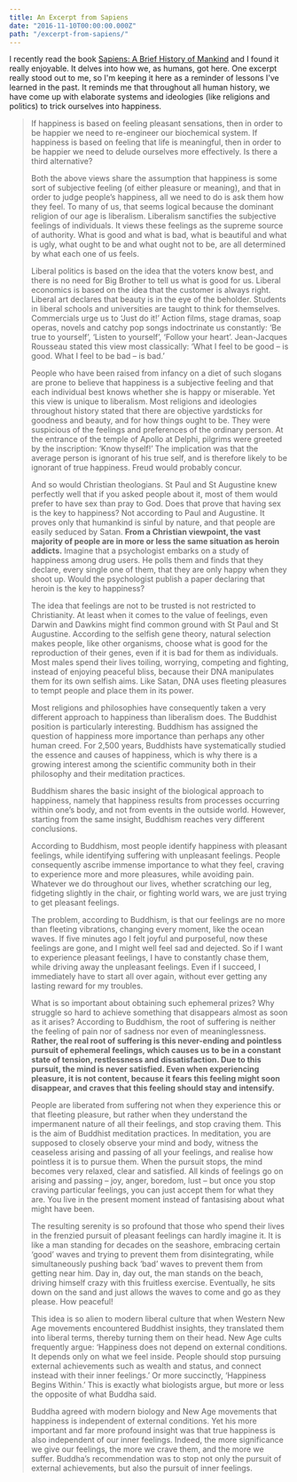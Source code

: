 ```yaml
---
title: An Excerpt from Sapiens
date: "2016-11-10T00:00:00.000Z"
path: "/excerpt-from-sapiens/"
---
```


I recently read the book [Sapiens: A Brief History of Mankind](https://read.amazon.com/kp/embed?asin=B00ICN066A&preview=newtab&linkCode=kpe&ref_=cm_sw_r_kb_dp_mGftybS79880R&tag=williamlindne-20) and I found it really enjoyable. It delves into how we, as humans, got here. One excerpt really stood out to me, so I'm keeping it here as a reminder of lessons I've learned in the past. It reminds me that throughout all human history, we have come up with elaborate systems and ideologies (like religions and politics) to trick ourselves into happiness.

>If happiness is based on feeling pleasant sensations, then in order to be happier we need to re-engineer our biochemical system. If happiness is based on feeling that life is meaningful, then in order to be happier we need to delude ourselves more effectively. Is there a third alternative?
>
>Both the above views share the assumption that happiness is some sort of subjective feeling (of either pleasure or meaning), and that in order to judge people’s happiness, all we need to do is ask them how they feel. To many of us, that seems logical because the dominant religion of our age is liberalism. Liberalism sanctifies the subjective feelings of individuals. It views these feelings as the supreme source of authority. What is good and what is bad, what is beautiful and what is ugly, what ought to be and what ought not to be, are all determined by what each one of us feels.
>
>Liberal politics is based on the idea that the voters know best, and there is no need for Big Brother to tell us what is good for us. Liberal economics is based on the idea that the customer is always right. Liberal art declares that beauty is in the eye of the beholder. Students in liberal schools and universities are taught to think for themselves. Commercials urge us to ‘Just do it!’ Action films, stage dramas, soap operas, novels and catchy pop songs indoctrinate us constantly: ‘Be true to yourself’, ‘Listen to yourself’, ‘Follow your heart’. Jean-Jacques Rousseau stated this view most classically: ‘What I feel to be good – is good. What I feel to be bad – is bad.’
>
>People who have been raised from infancy on a diet of such slogans are prone to believe that happiness is a subjective feeling and that each individual best knows whether she is happy or miserable. Yet this view is unique to liberalism. Most religions and ideologies throughout history stated that there are objective yardsticks for goodness and beauty, and for how things ought to be. They were suspicious of the feelings and preferences of the ordinary person. At the entrance of the temple of Apollo at Delphi, pilgrims were greeted by the inscription: ‘Know thyself!’ The implication was that the average person is ignorant of his true self, and is therefore likely to be ignorant of true happiness. Freud would probably concur.
>
>And so would Christian theologians. St Paul and St Augustine knew perfectly well that if you asked people about it, most of them would prefer to have sex than pray to God. Does that prove that having sex is the key to happiness? Not according to Paul and Augustine. It proves only that humankind is sinful by nature, and that people are easily seduced by Satan. **From a Christian viewpoint, the vast majority of people are in more or less the same situation as heroin addicts.** Imagine that a psychologist embarks on a study of happiness among drug users. He polls them and finds that they declare, every single one of them, that they are only happy when they shoot up. Would the psychologist publish a paper declaring that heroin is the key to happiness?
>
>The idea that feelings are not to be trusted is not restricted to Christianity. At least when it comes to the value of feelings, even Darwin and Dawkins might find common ground with St Paul and St Augustine. According to the selfish gene theory, natural selection makes people, like other organisms, choose what is good for the reproduction of their genes, even if it is bad for them as individuals. Most males spend their lives toiling, worrying, competing and fighting, instead of enjoying peaceful bliss, because their DNA manipulates them for its own selfish aims. Like Satan, DNA uses fleeting pleasures to tempt people and place them in its power.
>
>Most religions and philosophies have consequently taken a very different approach to happiness than liberalism does. The Buddhist position is particularly interesting. Buddhism has assigned the question of happiness more importance than perhaps any other human creed. For 2,500 years, Buddhists have systematically studied the essence and causes of happiness, which is why there is a growing interest among the scientific community both in their philosophy and their meditation practices.
>
>Buddhism shares the basic insight of the biological approach to happiness, namely that happiness results from processes occurring within one’s body, and not from events in the outside world. However, starting from the same insight, Buddhism reaches very different conclusions.
>
>According to Buddhism, most people identify happiness with pleasant feelings, while identifying suffering with unpleasant feelings. People consequently ascribe immense importance to what they feel, craving to experience more and more pleasures, while avoiding pain. Whatever we do throughout our lives, whether scratching our leg, fidgeting slightly in the chair, or fighting world wars, we are just trying to get pleasant feelings.
>
>The problem, according to Buddhism, is that our feelings are no more than fleeting vibrations, changing every moment, like the ocean waves. If five minutes ago I felt joyful and purposeful, now these feelings are gone, and I might well feel sad and dejected. So if I want to experience pleasant feelings, I have to constantly chase them, while driving away the unpleasant feelings. Even if I succeed, I immediately have to start all over again, without ever getting any lasting reward for my troubles.
>
>What is so important about obtaining such ephemeral prizes? Why struggle so hard to achieve something that disappears almost as soon as it arises? According to Buddhism, the root of suffering is neither the feeling of pain nor of sadness nor even of meaninglessness. **Rather, the real root of suffering is this never-ending and pointless pursuit of ephemeral feelings, which causes us to be in a constant state of tension, restlessness and dissatisfaction. Due to this pursuit, the mind is never satisfied. Even when experiencing pleasure, it is not content, because it fears this feeling might soon disappear, and craves that this feeling should stay and intensify.**
>
>People are liberated from suffering not when they experience this or that fleeting pleasure, but rather when they understand the impermanent nature of all their feelings, and stop craving them. This is the aim of Buddhist meditation practices. In meditation, you are supposed to closely observe your mind and body, witness the ceaseless arising and passing of all your feelings, and realise how pointless it is to pursue them. When the pursuit stops, the mind becomes very relaxed, clear and satisfied. All kinds of feelings go on arising and passing – joy, anger, boredom, lust – but once you stop craving particular feelings, you can just accept them for what they are. You live in the present moment instead of fantasising about what might have been.
>
>The resulting serenity is so profound that those who spend their lives in the frenzied pursuit of pleasant feelings can hardly imagine it. It is like a man standing for decades on the seashore, embracing certain ‘good’ waves and trying to prevent them from disintegrating, while simultaneously pushing back ‘bad’ waves to prevent them from getting near him. Day in, day out, the man stands on the beach, driving himself crazy with this fruitless exercise. Eventually, he sits down on the sand and just allows the waves to come and go as they please. How peaceful!
>
>This idea is so alien to modern liberal culture that when Western New Age movements encountered Buddhist insights, they translated them into liberal terms, thereby turning them on their head. New Age cults frequently argue: ‘Happiness does not depend on external conditions. It depends only on what we feel inside. People should stop pursuing external achievements such as wealth and status, and connect instead with their inner feelings.’ Or more succinctly, ‘Happiness Begins Within.’ This is exactly what biologists argue, but more or less the opposite of what Buddha said.
>
>Buddha agreed with modern biology and New Age movements that happiness is independent of external conditions. Yet his more important and far more profound insight was that true happiness is also independent of our inner feelings. Indeed, the more significance we give our feelings, the more we crave them, and the more we suffer. Buddha’s recommendation was to stop not only the pursuit of external achievements, but also the pursuit of inner feelings.
